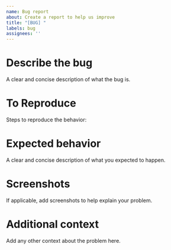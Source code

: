 ```yaml
---
name: Bug report
about: Create a report to help us improve
title: "[BUG] "
labels: bug
assignees: ''
---
```


# Describe the bug
A clear and concise description of what the bug is.

# To Reproduce
Steps to reproduce the behavior:

# Expected behavior
A clear and concise description of what you expected to happen.

# Screenshots
If applicable, add screenshots to help explain your problem.

# Additional context
Add any other context about the problem here.
